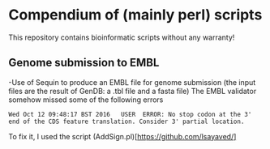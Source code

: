 # Compendium of (mainly perl) scripts
This repository contains bioinformatic scripts without any warranty!

## Genome submission to EMBL
-Use of Sequin to produce an EMBL file for genome submission (the input files are the result of GenDB: a .tbl file and a fasta file) The EMBL validator somehow missed some of the following errors
```
Wed Oct 12 09:48:17 BST 2016   USER  ERROR: No stop codon at the 3' end of the CDS feature translation. Consider 3' partial location.
```
To fix it, I used the script (AddSign.pl)[https://github.com/lsayaved/]
